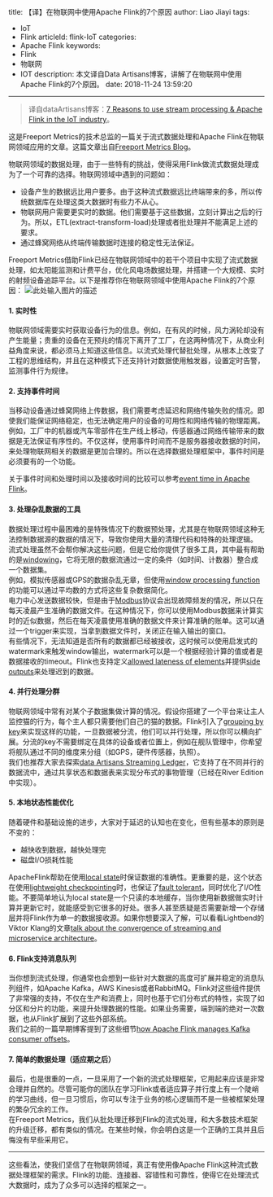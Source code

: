 title: 【译】在物联网中使用Apache Flink的7个原因
author: Liao Jiayi
tags:
  - IoT
  - Flink
articleId: flink-IoT
categories:
  - Apache Flink
keywords:
  - Flink
  - 物联网
  - IOT
description: 本文译自Data Artisans博客，讲解了在物联网中使用Apache Flink的7个原因。
date: 2018-11-24 13:59:20
---
> 译自dataArtisans博客：[7 Reasons to use stream processing & Apache Flink in the IoT industry](https://data-artisans.com/blog/differences-between-savepoints-and-checkpoints-in-flink)。

这是Freeport Metrics的技术总监的一篇关于流式数据处理和Apache Flink在物联网领域应用的文章。这篇文章出自[Freeport Metrics Blog](https://freeportmetrics.com/blog/7-reasons-to-use-real-time-data-streaming-and-flink-for-your-iot-project/#%23)。  

物联网领域的数据处理，由于一些特有的挑战，使得采用Flink做流式数据处理成为了一个可靠的选择。物联网领域中遇到的问题如：

* 设备产生的数据远比用户要多。由于这种流式数据远比终端带来的多，所以传统数据库在处理这类大数据时有些力不从心。
* 物联网用户需要更实时的数据。他们需要基于这些数据，立刻计算出之后的行为。所以，ETL(extract-transform-load)处理或者批处理并不能满足上述的要求。
* 通过蜂窝网络从终端传输数据时连接的稳定性无法保证。

Freeport Metrics借助Flink已经在物联网领域中的若干个项目中实现了流式数据处理，如太阳能监测和计费平台，优化风电场数据处理，并搭建一个大规模、实时的射频设备追踪平台。以下是推荐你在物联网领域中使用Apache Flink的7个原因：
![此处输入图片的描述][1]


#### 1. 实时性
物联网领域需要实时获取设备行为的信息。例如，在有风的时候，风力涡轮却没有产生能量；贵重的设备在无预兆的情况下离开了工厂，在这两种情况下，从商业利益角度来说，都必须马上知道这些信息。以流式处理代替批处理，从根本上改变了工程的思维结构，并且在这种模式下还支持针对数据使用触发器，设置定时告警，监测事件行为规律。

#### 2. 支持事件时间
当移动设备通过蜂窝网络上传数据，我们需要考虑延迟和网络传输失败的情况。即使我们能保证网络稳定，也无法确定用户的设备的可用性和网络传输的物理距离。  
例如，工厂中的机器或汽车零部件在生产线上移动，传感器通过网络传输带来的数据是无法保证有序性的。不仅这样，使用事件时间而不是服务器接收数据的时间，来处理物联网相关的数据是更加合理的。所以在选择数据处理框架中，事件时间是必须要有的一个功能。  

关于事件时间和处理时间以及接收时间的比较可以参考[event time in Apache Flink](https://data-artisans.com/blog/stream-processing-introduction-event-time-apache-flink)。

#### 3. 处理杂乱数据的工具
数据处理过程中最困难的是特殊情况下的数据预处理，尤其是在物联网领域这种无法控制数据源的数据的情况下，导致你使用大量的清理代码和特殊的处理逻辑。  
流式处理虽然不会帮你解决这些问题，但是它给你提供了很多工具，其中最有帮助的是[windowing](https://flink.apache.org/news/2015/12/04/Introducing-windows.html)，它将无限的数据流通过一定的条件（如时间、计数器）整合成一个数据集。  
例如，模拟传感器或GPS的数据杂乱无章，但使用[window processing function](https://ci.apache.org/projects/flink/flink-docs-stable/dev/stream/operators/windows.html)的功能可以通过平均数的方式将这些复杂数据简化。  
电力中心发送数据较快，但是由于[Modbus](https://en.wikipedia.org/wiki/Modbus)协议会出现故障频发的情况，所以只在每天凌晨产生准确的数据文件。在这种情况下，你可以使用Modbus数据来计算实时的近似数据，然后在每天凌晨使用准确的数据文件来计算准确的账单。这可以通过一个trigger来实现，当拿到数据文件时，关闭正在输入输出的窗口。  
有些情况下，无法知道是否所有的数据都已经被接收，这时候可以使用启发式的watermark来触发window输出，watermark可以是一个根据经验计算的值或者是数据接收的timeout。Flink也支持定义[allowed lateness of elements](https://ci.apache.org/projects/flink/flink-docs-stable/dev/stream/operators/windows.html#allowed-lateness)并提供[side outputs](https://ci.apache.org/projects/flink/flink-docs-stable/dev/stream/operators/windows.html#triggers)来处理迟到的数据。

#### 4. 并行处理分群
物联网领域中常有对某个子数据集做计算的情况。假设你搭建了一个平台来让主人监控猫的行为，每个主人都只需要他们自己的猫的数据。Flink引入了[grouping by key](https://ci.apache.org/projects/flink/flink-docs-release-1.6/dev/api_concepts.html#specifying-keys)来实现这样的功能，一旦数据被分流，他们可以并行处理，所以你可以横向扩展。分流的key不需要绑定在具体的设备或者位置上，例如在舰队管理中，你希望将舰队通过不同的维度来分组（如GPS，硬件传感器，执照）。  
我们也推荐大家去探索[data Artisans Streaming Ledger](https://data-artisans.com/streaming-ledger)，它支持了在不同并行的数据流中，通过共享状态和数据表来实现分布式的事物管理（已经在River Edition中实现）。

#### 5. 本地状态性能优化
随着硬件和基础设施的进步，大家对于延迟的认知也在变化，但有些基本的原则是不变的：

* 越快收到数据，越快处理完
* 磁盘I/O损耗性能

ApacheFlink帮助在使用[local state](https://ci.apache.org/projects/flink/flink-docs-release-1.6/dev/stream/state/)时保证数据的准确性。更重要的是，这个状态在使用[lightweight checkpointing](https://ci.apache.org/projects/flink/flink-docs-release-1.6/internals/stream_checkpointing.html#checkpointing)时，也保证了[fault tolerant](https://ci.apache.org/projects/flink/flink-docs-release-1.6/internals/stream_checkpointing.html)，同时优化了I/O性能。不要简单地认为local state是一个只读的本地缓存，当你使用新数据做实时计算并更新它时，就能感受到它很多的好处。很多人甚至质疑是否需要新增一个存储层并将Flink作为单一的数据接收源。如果你想要深入了解，可以看看Lightbend的Viktor Klang的文章[talk about the convergence of streaming and microservice architecture](https://data-artisans.com/flink-forward-berlin/resources/the-convergence-of-stream-processing-and-microservice-architecture)。

#### 6. Flink支持消息队列
当你想到流式处理，你通常也会想到一些针对大数据的高度可扩展并稳定的消息队列组件，如Apache Kafka，AWS Kinesis或者RabbitMQ。Flink对这些组件提供了非常强的支持，不仅在生产和消费上，同时也基于它们分布式的特性，实现了如分区和分片的功能，来提升处理数据的性能。如果业务需要，端到端的绝对一次数据，也从Flink扩展到了这些外部系统。  
我们之前的一篇早期博客提到了这些细节[how Apache Flink manages Kafka consumer offsets](https://data-artisans.com/blog/how-apache-flink-manages-kafka-consumer-offsets)。

#### 7. 简单的数据处理（适应期之后）
最后，也是很重的一点，一旦采用了一个新的流式处理框架，它用起来应该是非常合理并自然的。尽管可能你的团队在学习Flink或者适应算子并行度上有一个陡峭的学习曲线，但一旦习惯后，你可以专注于业务的核心逻辑而不是一些被框架处理的繁杂冗余的工作。  
在Freeport Metrics，我们从批处理迁移到Flink的流式处理，和大多数技术框架的升级迁移，都有类似的情况。在某些时候，你会明白这是一个正确的工具并且后悔没有早些采用它。  

*** 
这些看法，使我们坚信了在物联网领域，真正有使用像Apache Flink这种流式数据处理框架的需求。Flink的功能、连接器、容错性和可靠性，使得它在处理流式大数据时，成为了众多可以选择的框架之一。  


  [1]: http://www.liaojiayi.com/assets/flink-IoT.png

